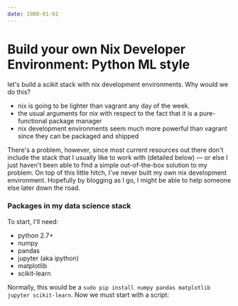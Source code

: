 ```yaml
---
date: 1900-01-01
---
```



Build your own Nix Developer Environment: Python ML style
=========================================================

let's build a scikit stack with nix development environments. Why would we do this?

+ nix is going to be lighter than vagrant any day of the week.
+ the usual arguments for nix with respect to the fact that it is a pure-functional package manager
+ nix development environments seem much more powerful than vagrant since they can be packaged and
  shipped

There's a problem, however, since most current resources out there don't include the stack that I
usually like to work with (detailed below) — or else I just haven't been able to find a simple
out-of-the-box solution to my problem. On top of this little hitch, I've never built my own nix
development environment. Hopefully by blogging as I go, I might be able to help someone else later
down the road.

### Packages in my data science stack

To start, I'll need:
+ python 2.7+
+ numpy
+ pandas
+ jupyter (aka ipython)
+ matplotlib
+ scikit-learn

Normally, this would be a `sudo pip install numpy pandas matplotlib jupyter scikit-learn`. Now we
must start with a script:

```
```


